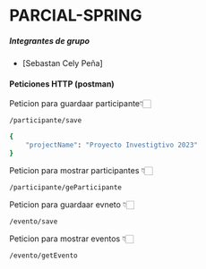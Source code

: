 # PARCIAL-SPRING

##### Integrantes de grupo
- [Sebastan Cely Peña]


#### Peticiones HTTP (postman)
Peticion para guardaar participante👇🏻

```bash
/participante/save

{
	"projectName": "Proyecto Investigtivo 2023"
}
```
Peticion para mostrar participantes 👇🏻
```bash
/participante/geParticipante
```
Peticion para guardaar evneto 👇🏻

```bash
/evento/save
```
Peticion para mostrar eventos 👇🏻
```bash
/evento/getEvento
```
